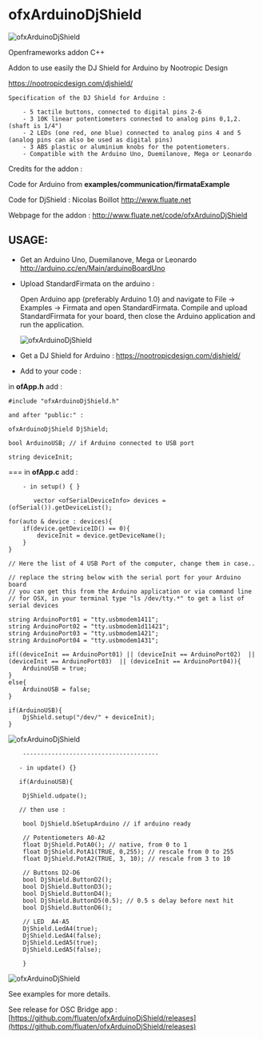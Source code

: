 # ofxArduinoDjShield

![ofxArduinoDjShield](https://raw.github.com/fluaten/ofxArduinoDjShield/master/ofxaddons_thumbnail.png)

Openframeworks addon C++

Addon to use easily the DJ Shield for Arduino by Nootropic Design

<https://nootropicdesign.com/djshield/>


   	Specification of the DJ Shield for Arduino :

   		- 5 tactile buttons, connected to digital pins 2-6
   		- 3 10K linear potentiometers connected to analog pins 0,1,2. (shaft is 1/4")
   		- 2 LEDs (one red, one blue) connected to analog pins 4 and 5 (analog pins can also be used as digital pins)
   		- 3 ABS plastic or aluminium knobs for the potentiometers.
   		- Compatible with the Arduino Uno, Duemilanove, Mega or Leonardo
   




Credits for the addon : 

Code for Arduino from **examples/communication/firmataExample**

Code for DjShield : Nicolas Boillot <http://www.fluate.net>

Webpage for the addon : <http://www.fluate.net/code/ofxArduinoDjShield>


  
    
    
## USAGE:


- Get an Arduino Uno, Duemilanove, Mega or Leonardo <http://arduino.cc/en/Main/arduinoBoardUno>

- Upload StandardFirmata on the arduino :

    
	Open Arduino app (preferably Arduino 1.0) and
	navigate to File -> Examples -> Firmata and open StandardFirmata.
	Compile and upload StandardFirmata for your board, then close
	the Arduino application and run the application.
	
	![ofxArduinoDjShield](http://www.fluate.net/media/blog/ofxArduinoDjShield_firmata_exemple.png)


- Get a DJ Shield for Arduino : <https://nootropicdesign.com/djshield/>


- Add to your code :

    

in __ofApp.h__ add :

	#include "ofxArduinoDjShield.h" 
	
	and after "public:" :
	
	ofxArduinoDjShield DjShield;
	
	bool ArduinoUSB; // if Arduino connected to USB port
	
	string deviceInit;
	
	
===
in __ofApp.c__ add :
		
		- in setup() { }

		   vector <ofSerialDeviceInfo> devices = (ofSerial()).getDeviceList();

	for(auto & device : devices){
		if(device.getDeviceID() == 0){
			deviceInit = device.getDeviceName();
		}
	}

	// Here the list of 4 USB Port of the computer, change them in case..
    
    // replace the string below with the serial port for your Arduino board
    // you can get this from the Arduino application or via command line
    // for OSX, in your terminal type "ls /dev/tty.*" to get a list of serial devices

	string ArduinoPort01 = "tty.usbmodem1411";
	string ArduinoPort02 = "tty.usbmodem1d11421";
	string ArduinoPort03 = "tty.usbmodem1421";
	string ArduinoPort04 = "tty.usbmodem1431";

	if((deviceInit == ArduinoPort01) || (deviceInit == ArduinoPort02)  || (deviceInit == ArduinoPort03)  || (deviceInit == ArduinoPort04)){
		ArduinoUSB = true;
	}
	else{
		ArduinoUSB = false;
	}

	if(ArduinoUSB){
		DjShield.setup("/dev/" + deviceInit);
	}
        
 ![ofxArduinoDjShield](http://www.fluate.net/media/blog/ofxArduinoDjShield_port_exemple.png)
        
        --------------------------------------
        
       - in update() {}
       
       if(ArduinoUSB){
        
        DjShield.udpate();
        
       // then use :

		bool DjShield.bSetupArduino // if arduino ready
	
		// Potentiometers A0-A2
		float DjShield.PotA0(); // native, from 0 to 1
		float DjShield.PotA1(TRUE, 0,255); // rescale from 0 to 255
		float DjShield.PotA2(TRUE, 3, 10); // rescale from 3 to 10

		// Buttons D2-D6
		bool DjShield.ButtonD2();
		bool DjShield.ButtonD3();
		bool DjShield.ButtonD4();
		bool DjShield.ButtonD5(0.5); // 0.5 s delay before next hit
		bool DjShield.ButtonD6();

		// LED	A4-A5
		DjShield.LedA4(true);
        DjShield.LedA4(false);
        DjShield.LedA5(true);
		DjShield.LedA5(false);
		
		}


	


![ofxArduinoDjShield](http://www.fluate.net/media/blog/ofxArduinoDjShield_screen_exemple.png)
	
See examples for more details.

See release for OSC Bridge app : [https://github.com/fluaten/ofxArduinoDjShield/releases](https://github.com/fluaten/ofxArduinoDjShield/releases)

	



